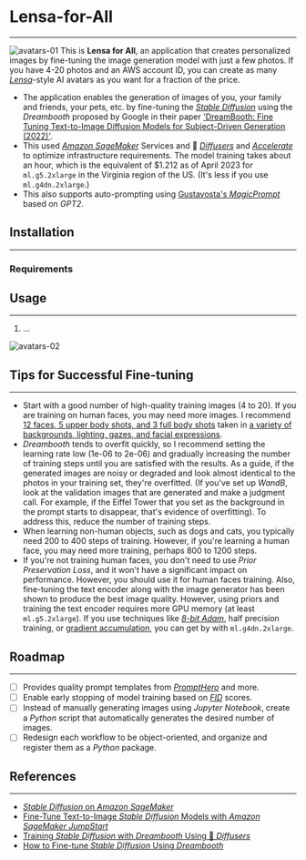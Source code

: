 # Lensa-for-All
- - -
![avatars-01](assets/avatars-01.png)
This is **Lensa for All**, an application that creates personalized images by fine-tuning the image generation model with just a few photos. If you have 4-20 photos and an AWS account ID, you can create as many [*Lensa*](https://prisma-ai.com/lensa)-style AI avatars as you want for a fraction of the price.
* The application enables the generation of images of you, your family and friends, your pets, etc. by fine-tuning the [*Stable Diffusion*](https://stability.ai/blog/stable-diffusion-public-release) using the *Dreambooth* proposed by Google in their paper ['DreamBooth: Fine Tuning Text-to-Image Diffusion Models for Subject-Driven Generation (2022)'](https://dreambooth.github.io/).
* This used [*Amazon SageMaker*](https://aws.amazon.com/sagemaker/) Services and 🤗 [*Diffusers*](https://huggingface.co/docs/diffusers/index) and [*Accelerate*](https://huggingface.co/docs/accelerate/index) to optimize infrastructure requirements. The model training takes about an hour, which is the equivalent of $1.212 as of April 2023 for `ml.g5.2xlarge` in the Virginia region of the US. (It's less if you use `ml.g4dn.2xlarge`.)
* This also supports auto-prompting using [Gustavosta's *MagicPrompt*](https://huggingface.co/Gustavosta/MagicPrompt-Stable-Diffusion) based on *GPT2*. 

## Installation
- - -
### Requirements

## Usage
- - -
1. ...

![avatars-02](assets/avatars-02.png)
## Tips for Successful Fine-tuning
- - -
* Start with a good number of high-quality training images (4 to 20). If you are training on human faces, you may need more images. I recommend [12 faces, 5 upper body shots, and 3 full body shots](https://techpp.com/2022/10/10/how-to-train-stable-diffusion-ai-dreambooth/) taken in [a variety of backgrounds, lighting, gazes, and facial expressions](https://github.com/JoePenna/Dreambooth-Stable-Diffusion).
* *Dreambooth* tends to overfit quickly, so I recommend setting the learning rate low (1e-06 to 2e-06) and gradually increasing the number of training steps until you are satisfied with the results. As a guide, if the generated images are noisy or degraded and look almost identical to the photos in your training set, they're overfitted. (If you've set up *WandB*, look at the validation images that are generated and make a judgment call. For example, if the Eiffel Tower that you set as the background in the prompt starts to disappear, that's evidence of overfitting). To address this, reduce the number of training steps. 
* When learning non-human objects, such as dogs and cats, you typically need 200 to 400 steps of training. However, if you're learning a human face, you may need more training, perhaps 800 to 1200 steps.
* If you're not training human faces, you don't need to use *Prior Preservation Loss*, and it won't have a significant impact on performance. However, you should use it for human faces training.
Also, fine-tuning the text encoder along with the image generator has been shown to produce the best image quality. However, using priors and training the text encoder requires more GPU memory (at least `ml.g5.2xlarge`). If you use techniques like [*8-bit Adam*](https://arxiv.org/abs/2110.02861), half precision training, or [gradient accumulation](https://arxiv.org/abs/1710.02368), you can get by with `ml.g4dn.2xlarge`.

## Roadmap
- - -
- [ ] Provides quality prompt templates from [*PromptHero*](https://prompthero.com/) and more.
- [ ] Enable early stopping of model training based on [*FID*](https://arxiv.org/pdf/1706.08500.pdf) scores.
- [ ] Instead of manually generating images using *Jupyter Notebook*, create a *Python* script that automatically generates the desired number of images.
- [ ] Redesign each workflow to be object-oriented, and organize and register them as a *Python* package.

## References
- - -
* [*Stable Diffusion* on *Amazon SageMaker*](https://www.philschmid.de/sagemaker-stable-diffusion)
* [Fine-Tune Text-to-Image *Stable Diffusion* Models with *Amazon SageMaker JumpStart*](https://aws.amazon.com/blogs/machine-learning/fine-tune-text-to-image-stable-diffusion-models-with-amazon-sagemaker-jumpstart/)
* [Training *Stable Diffusion* with *Dreambooth* Using 🧨 *Diffusers*](https://huggingface.co/blog/dreambooth)
* [How to Fine-tune *Stable Diffusion* Using *Dreambooth*](https://towardsdatascience.com/how-to-fine-tune-stable-diffusion-using-dreambooth-dfa6694524ae)
